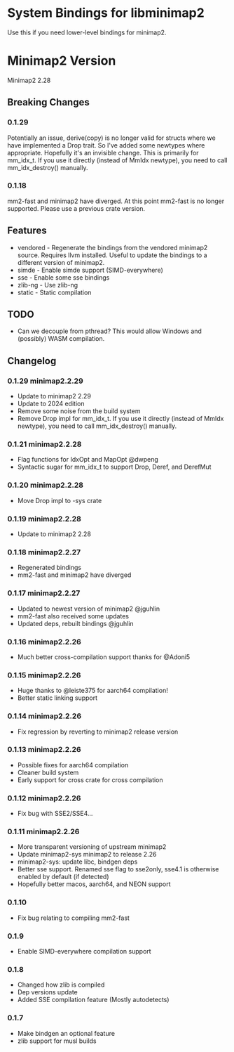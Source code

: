 # System Bindings for libminimap2
Use this if you need lower-level bindings for minimap2.

# Minimap2 Version
Minimap2 2.28

## Breaking Changes
### 0.1.29
Potentially an issue, derive(copy) is no longer valid for structs where we have implemented a Drop trait. So I've added some newtypes where appropriate. Hopefully it's an invisible change.
This is primarily for mm_idx_t. If you use it directly (instead of MmIdx newtype), you need to call mm_idx_destroy() manually.

### 0.1.18
mm2-fast and minimap2 have diverged. At this point mm2-fast is no longer supported. Please use a previous crate version.

## Features 
* vendored - Regenerate the bindings from the vendored minimap2 source. Requires llvm installed. Useful to update the bindings to a different version of minimap2.
* simde - Enable simde support (SIMD-everywhere)
* sse - Enable some sse bindings
* zlib-ng - Use zlib-ng
* static - Static compilation

## TODO
* Can we decouple from pthread? This would allow Windows and (possibly) WASM compilation.

## Changelog
### 0.1.29 minimap2.2.29
* Update to minimap2 2.29
* Update to 2024 edition
* Remove some noise from the build system
* Remove Drop impl for mm_idx_t. If you use it directly (instead of MmIdx newtype), you need to call mm_idx_destroy() manually.

### 0.1.21 minimap2.2.28
* Flag functions for IdxOpt and MapOpt @dwpeng
* Syntactic sugar for mm_idx_t to support Drop, Deref, and DerefMut

### 0.1.20 minimap2.2.28
* Move Drop impl to -sys crate

### 0.1.19 minimap2.2.28
* Update to minimap2 2.28

### 0.1.18 minimap2.2.27
* Regenerated bindings
* mm2-fast and minimap2 have diverged

### 0.1.17 minimap2.2.27
* Updated to newest version of minimap2 @jguhlin
* mm2-fast also received some updates
* Updated deps, rebuilt bindings @jguhlin

### 0.1.16 minimap2.2.26
* Much better cross-compilation support thanks for @Adoni5

### 0.1.15 minimap2.2.26
* Huge thanks to @leiste375 for aarch64 compilation!
* Better static linking support

### 0.1.14 minimap2.2.26
 * Fix regression by reverting to minimap2 release version

### 0.1.13 minimap2.2.26
 * Possible fixes for aarch64 compilation
 * Cleaner build system
 * Early support for cross crate for cross compilation

### 0.1.12 minimap2.2.26
 * Fix bug with SSE2/SSE4...
 
### 0.1.11 minimap2.2.26
* More transparent versioning of upstream minimap2
* Update minimap2-sys minimap2 to release 2.26
* minimap2-sys: update libc, bindgen deps
* Better sse support. Renamed sse flag to sse2only, sse4.1 is otherwise enabled by default (if detected)
* Hopefully better macos, aarch64, and NEON support

### 0.1.10
* Fix bug relating to compiling mm2-fast 

### 0.1.9
* Enable SIMD-everywhere compilation support

### 0.1.8
* Changed how zlib is compiled
* Dep versions update
* Added SSE compilation feature (Mostly autodetects)

### 0.1.7
* Make bindgen an optional feature
* zlib support for musl builds
